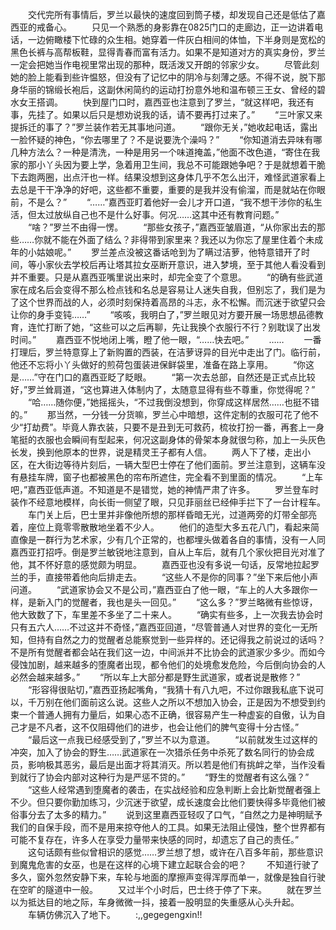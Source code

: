 　　交代完所有事情后，罗兰以最快的速度回到筒子楼，却发现自己还是低估了嘉西亚的戒备心。
　　只见一个熟悉的身影靠在0825门口的走廊边，正一边讲着电话，一边俯瞰楼下忙碌的众生相。她穿着一件灰白相间的体恤，下半身则是宽松的黑色长裤与高帮板鞋，显得青春而富有活力。如果不是知道对方的真实身份，罗兰一定会把她当作电视里常出现的那种，既活泼又开朗的邻家少女。
　　尽管此刻她的脸上能看到些许愠怒，但没有了记忆中的阴冷与刻薄之感。不得不说，脱下那身华丽的锦缎长袍后，这副休闲简约的运动打扮意外地和温布顿三王女、曾经的碧水女王搭调。
　　快到屋门口时，嘉西亚也注意到了罗兰，“就这样吧，我还有事，先挂了。如果以后只是想劝说我的话，请不要再打过来了。”
　　“三叶家又来提拆迁的事了？”罗兰装作若无其事地问道。
　　“跟你无关，”她收起电话，露出一脸怀疑的神色，“你去哪里了？不是说要洗个澡吗？”
　　“你知道消去异味有哪几种方法么？一种是清洗，一种是用另一个味道掩盖，”他面不改色道，“寄住在我家的那小丫头因为要上学，急着用卫生间，我总不可能跟她争吧？于是就想着干脆下去跑两圈，出点汗也一样。结果没想到这身体几乎不怎么出汗，难怪武道家看上去总是干干净净的好吧，这些都不重要，重要的是我并没有偷溜，而是就站在你眼前，不是么？”
　　“……”嘉西亚盯着他好一会儿才开口道，“我不想干涉你的私生活，但太过放纵自己也不是什么好事。何况……这其中还有教育问题。”
　　“啥？”罗兰不由得一愣。
　　“那些女孩子，”嘉西亚皱眉道，“从你家出去的那些……你就不能在外面了结么？非得带到家里来？我还以为你忘了屋里住着个未成年的小姑娘呢。”
　　罗兰差点没被这番话呛到为了瞒过洁萝，他特意错开了时间，等小家伙去学校后再让塔其拉女巫断开意识，进入梦境，至于其他人看没看到并不重要。只是从嘉西亚嘴里说出来时，却完全变了个意思。
　　“的确有些武道家在成名后会变得不那么检点钱和名总是容易让人迷失自我，但别忘了，我们是为了这个世界而战的人，必须时刻保持着高昂的斗志，永不松懈。而沉迷于欲望只会让你的身手变钝……”
　　“咳咳，我明白了，”罗兰眼见对方要开展一场思想品德教育，连忙打断了她，“这些可以之后再聊，先让我换个衣服行不行？别耽误了出发时间。”
　　嘉西亚不悦地闭上嘴，瞪了他一眼，“……快去吧。”
　　……
　　一番打理后，罗兰特意穿上了新购置的西装，在洁萝讶异的目光中走出了门。临行前，他还不忘将小丫头做好的煎荷包蛋装进保鲜袋里，准备在路上享用。
　　“你这是……”守在门口的嘉西亚眨了眨眼。
　　“第一次去总部，自然还是正式点比较好，”罗兰耸肩道，“这也算进入体制内了，太随意显得有些不尊重，你觉得呢？”
　　“哈……随你便，”她摇摇头，“不过我倒没想到，你穿成这样居然……也挺不错的。”
　　那当然，一分钱一分货嘛，罗兰心中暗想，这件定制的衣服可花了他不少“打劫费”。毕竟人靠衣装，只要不是丑到无可救药，梳妆打扮一番，再套上一身笔挺的衣服也会瞬间有型起来，何况这副身体的骨架本身就很匀称，加上一头灰色长发，换到他原本的世界，说是精灵王子都有人信。
　　两人下了楼，走出小区，在大街边等待片刻后，一辆大型巴士停在了他们面前。罗兰注意到，这辆车没有悬挂车牌，窗子也都被黑色的帘布所遮住，完全看不到里面的情况。
　　“上车吧，”嘉西亚低声道。不知道是不是错觉，她的神情严肃了许多。
　　罗兰登车时装作不经意地模样，向长街一侧望了眼，只见菲丽丝已经伸手拦下了一台计程车。
　　车门关上后，巴士里并非像他所想的那样昏暗无光，过道两旁的灯带全部亮着，座位上竟零零散散地坐着不少人。
　　他们的造型大多五花八门，看起来简直像是一群行为艺术家，少有几个正常的，也都埋头做着各自的事情，没有一人同嘉西亚打招呼。倒是罗兰敏锐地注意到，自从上车后，就有几个家伙把目光对准了他，其不怀好意的感觉颇为明显。
　　嘉西亚也没有多说一句话，反常地拉起罗兰的手，直接带着他向后排走去。
　　“这些人不是你的同事？”坐下来后他小声问道。
　　“武道家协会又不是公司，”嘉西亚白了他一眼，“车上的人大多跟你一样，是新入门的觉醒者，我也是头一回见。”
　　“这么多？”罗兰略微有些惊讶，他大致数了下，车里差不多坐了二十来人。
　　“确实有些多，上一次我去协会时只有五六人……不过这并不奇怪，”嘉西亚回道，“尽管普通人对世界的变化一无所知，但持有自然之力的觉醒者总能察觉到一些异样的。还记得我之前说过的话吗？不是所有觉醒者都会站在我们这一边，中间派并不比协会的武道家少多少。而如今侵蚀加剧，越来越多的堕魔者出现，都令他们的处境愈发危险，今后倒向协会的人必然会越来越多。”
　　“所以车上大部分都是野生武道家，或者说是散修？”
　　“形容得很贴切，”嘉西亚扬起嘴角，“我猜十有八九吧，不过你跟我私底下说可以，千万别在他们面前这么说。这些人之所以不想加入协会，正是因为不想受到约束一个普通人拥有力量后，如果心态不正确，很容易产生一种虚妄的自傲，认为自己才是不凡者，这不仅阻碍他们的进步，也会让他们的脾气变得十分古怪。”
　　“最后这一点我已经感受到了，”罗兰不以为意道。
　　“以前就发生过这样的冲突，加入了协会的野生……武道家在一次猎杀任务中杀死了数名同行的协会成员，影响极其恶劣，最后是出面才将其消灭。所以若是他们有挑衅之举，当作没看到就行了协会内部对这种行为是严惩不贷的。”
　　“野生的觉醒者有这么强？”
　　“这些人经常遇到堕魔者的袭击，在实战经验和应急判断上会比新觉醒者强上不少。但只要你勤加练习，少沉迷于欲望，成长速度会比他们要快得多毕竟他们被俗事分去了太多的精力。”
　　说到这里嘉西亚轻叹了口气，“自然之力是神明赋予我们的自保手段，而不是用来掠夺他人的工具。如果无法阻止侵蚀，整个世界都有可能不复存在，许多人在享受力量带来快感的同时，却遗忘了自己的责任。”
　　这句话颇有些似曾相识的感觉……罗兰想了想，或许在八百多年前，那些意识到魔鬼危害的女巫，也是在这样的心境下建立起联合会的吧？
　　不知道行驶了多久，窗外忽然安静下来，车轮与地面的摩擦声变得浑厚而单一，就像是独自行驶在空旷的隧道中一般。
　　又过半个小时后，巴士终于停了下来。
　　就在罗兰以为抵达目的地之际，车身微微一抖，接着一股明显的失重感从心头升起。
　　车辆仿佛沉入了地下。
　　:,,gegegengxin!!